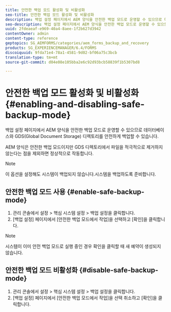 ```yaml
---
title: 안전한 백업 모드 활성화 및 비활성화
seo-title: 안전한 백업 모드 활성화 및 비활성화
description: 백업 설정 페이지에서 AEM 양식을 안전한 백업 모드로 운영할 수 있으므로 데이터베이스와 GDS(Global Document Storage) 디렉토리를 안전하게 백업할 수 있습니다. 안전한 백업 모드를 활성화 및 비활성화하는 방법을 알아봅니다.
seo-description: 백업 설정 페이지에서 AEM 양식을 안전한 백업 모드로 운영할 수 있으므로 데이터베이스와 GDS(Global Document Storage) 디렉토리를 안전하게 백업할 수 있습니다. 안전한 백업 모드를 활성화 및 비활성화하는 방법을 알아봅니다.
uuid: 2fdeaeaf-e969-40a4-8aee-1f2b627d3942
contentOwner: admin
content-type: reference
geptopics: SG_AEMFORMS/categories/aem_forms_backup_and_recovery
products: SG_EXPERIENCEMANAGER/6.4/FORMS
discoiquuid: 9fda71e4-78a1-4581-9d02-bf06a75c3bcb
translation-type: tm+mt
source-git-commit: d04e08e105bba2e6c92d93bcb58839f1b5307bd8

---
```



# 안전한 백업 모드 활성화 및 비활성화 {#enabling-and-disabling-safe-backup-mode}

백업 설정 페이지에서 AEM 양식을 안전한 백업 모드로 운영할 수 있으므로 데이터베이스와 GDS(Global Document Storage) 디렉토리를 안전하게 백업할 수 있습니다.

AEM 양식은 안전한 백업 모드이지만 GDS 디렉토리에서 파일을 적극적으로 제거하지 않는다는 점을 제외하면 정상적으로 작동합니다.

>[!NOTE]
>
>이 옵션을 설정해도 시스템이 백업되지 않습니다.시스템을 백업하도록 준비합니다.

## 안전한 백업 모드 사용 {#enable-safe-backup-mode}

1. 관리 콘솔에서 설정 > 핵심 시스템 설정 > 백업 설정을 클릭합니다.
1. [백업 설정] 페이지에서 [안전한 백업 모드에서 작업]을 선택하고 [확인]을 클릭합니다.

>[!NOTE]
>
>시스템이 이미 안전 백업 모드로 실행 중인 경우 확인을 클릭할 때 새 예약이 생성되지 않습니다.

## 안전한 백업 모드 비활성화 {#disable-safe-backup-mode}

1. 관리 콘솔에서 설정 > 핵심 시스템 설정 > 백업 설정을 클릭합니다.
1. [백업 설정] 페이지에서 [안전한 백업 모드에서 작업]을 선택 취소하고 [확인]을 클릭합니다.

